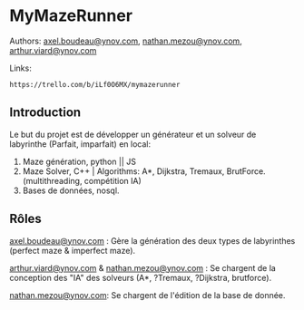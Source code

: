 # MyMazeRunner

Authors: axel.boudeau@ynov.com, nathan.mezou@ynov.com, arthur.viard@ynov.com

Links:

`https://trello.com/b/iLf0O6MX/mymazerunner`

## Introduction

Le but du projet est de développer un générateur et un solveur de labyrinthe (Parfait, imparfait) en local:

 1. Maze génération, python || JS
 2. Maze Solver, C++ | Algorithms: A*, Dijkstra, Tremaux, BrutForce. (multithreading, compétition IA)
 4. Bases de données, nosql.

## Rôles

axel.boudeau@ynov.com : Gère la génération des deux types de labyrinthes (perfect maze & imperfect maze).

arthur.viard@ynov.com & nathan.mezou@ynov.com : Se chargent de la conception des "IA" des solveurs (A*, ?Tremaux, ?Dijkstra, brutforce).

nathan.mezou@ynov.com: Se chargent de l'édition de la base de donnée.
